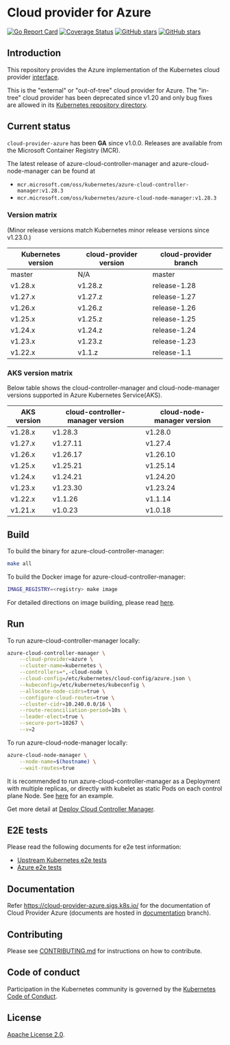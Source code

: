 # Cloud provider for Azure

[![Go Report Card](https://goreportcard.com/badge/sigs.k8s.io/cloud-provider-azure)](https://goreportcard.com/report/sigs.k8s.io/cloud-provider-azure)
[![Coverage Status](https://coveralls.io/repos/github/kubernetes-sigs/cloud-provider-azure/badge.svg?branch=master)](https://coveralls.io/github/kubernetes-sigs/cloud-provider-azure?branch=master)
[![GitHub stars](https://img.shields.io/github/stars/kubernetes-sigs/cloud-provider-azure.svg)](https://github.com/kubernetes-sigs/cloud-provider-azure/stargazers)
[![GitHub stars](https://img.shields.io/badge/contributions-welcome-orange.svg)](https://github.com/kubernetes-sigs/cloud-provider-azure/blob/master/CONTRIBUTING.md)

## Introduction

This repository provides the Azure implementation of the Kubernetes cloud provider [interface](https://github.com/kubernetes/cloud-provider).

This is the "external" or "out-of-tree" cloud provider for Azure. The "in-tree" cloud provider has been deprecated since v1.20 and only bug fixes are allowed in its [Kubernetes repository directory](https://github.com/kubernetes/kubernetes/tree/master/staging/src/k8s.io/legacy-cloud-providers/azure).

## Current status

`cloud-provider-azure` has been **GA** since v1.0.0. Releases are available from the Microsoft Container Registry (MCR).

The latest release of azure-cloud-controller-manager and azure-cloud-node-manager can be found at

* `mcr.microsoft.com/oss/kubernetes/azure-cloud-controller-manager:v1.28.3`
* `mcr.microsoft.com/oss/kubernetes/azure-cloud-node-manager:v1.28.3`

### Version matrix

(Minor release versions match Kubernetes minor release versions since v1.23.0.)

| Kubernetes version | cloud-provider version | cloud-provider branch |
|--------------------|------------------------|-----------------------|
| master             | N/A                    | master                |
| v1.28.x            | v1.28.z                | release-1.28          |
| v1.27.x            | v1.27.z                | release-1.27          |
| v1.26.x            | v1.26.z                | release-1.26          |
| v1.25.x            | v1.25.z                | release-1.25          |
| v1.24.x            | v1.24.z                | release-1.24          |
| v1.23.x            | v1.23.z                | release-1.23          |
| v1.22.x            | v1.1.z                 | release-1.1           |

### AKS version matrix

Below table shows the cloud-controller-manager and cloud-node-manager versions supported in Azure Kubernetes Service(AKS).

| AKS version                 | cloud-controller-manager version | cloud-node-manager version |
|-----------------------------|----------------------------------|----------------------------|
| v1.28.x                     | v1.28.3                          | v1.28.0                    |
| v1.27.x                     | v1.27.11                         | v1.27.4                    |
| v1.26.x                     | v1.26.17                         | v1.26.10                   |
| v1.25.x                     | v1.25.21                         | v1.25.14                   |
| v1.24.x                     | v1.24.21                         | v1.24.20                   |
| v1.23.x                     | v1.23.30                         | v1.23.24                   |
| v1.22.x                     | v1.1.26                          | v1.1.14                    |
| v1.21.x                     | v1.0.23                          | v1.0.18                    |

## Build

To build the binary for azure-cloud-controller-manager:

```sh
make all
```

To build the Docker image for azure-cloud-controller-manager:

```sh
IMAGE_REGISTRY=<registry> make image
```

For detailed directions on image building, please read [here](http://kubernetes-sigs.github.io/cloud-provider-azure/development/image-building/).

## Run

To run azure-cloud-controller-manager locally:

```sh
azure-cloud-controller-manager \
    --cloud-provider=azure \
    --cluster-name=kubernetes \
    --controllers=*,-cloud-node \
    --cloud-config=/etc/kubernetes/cloud-config/azure.json \
    --kubeconfig=/etc/kubernetes/kubeconfig \
    --allocate-node-cidrs=true \
    --configure-cloud-routes=true \
    --cluster-cidr=10.240.0.0/16 \
    --route-reconciliation-period=10s \
    --leader-elect=true \
    --secure-port=10267 \
    --v=2
```

To run azure-cloud-node-manager locally:

```sh
azure-cloud-node-manager \
    --node-name=$(hostname) \
    --wait-routes=true
```

It is recommended to run azure-cloud-controller-manager as a Deployment with multiple replicas, or directly with kubelet as static Pods on each control plane Node. See [here](examples/out-of-tree/cloud-controller-manager.yaml) for an example.

Get more detail at [Deploy Cloud Controller Manager](http://kubernetes-sigs.github.io/cloud-provider-azure/install/azure-ccm/).

## E2E tests

Please read the following documents for e2e test information:

- [Upstream Kubernetes e2e tests](http://kubernetes-sigs.github.io/cloud-provider-azure/development/e2e/e2e-tests/)
- [Azure e2e tests](http://kubernetes-sigs.github.io/cloud-provider-azure/development/e2e/e2e-tests-azure/)

## Documentation

Refer <https://cloud-provider-azure.sigs.k8s.io/> for the documentation of Cloud Provider Azure (documents are hosted in [documentation](https://github.com/kubernetes-sigs/cloud-provider-azure/tree/documentation) branch).

## Contributing

Please see [CONTRIBUTING.md](CONTRIBUTING.md) for instructions on how to contribute.

## Code of conduct

Participation in the Kubernetes community is governed by the [Kubernetes Code of Conduct](code-of-conduct.md).

## License

[Apache License 2.0](LICENSE).
